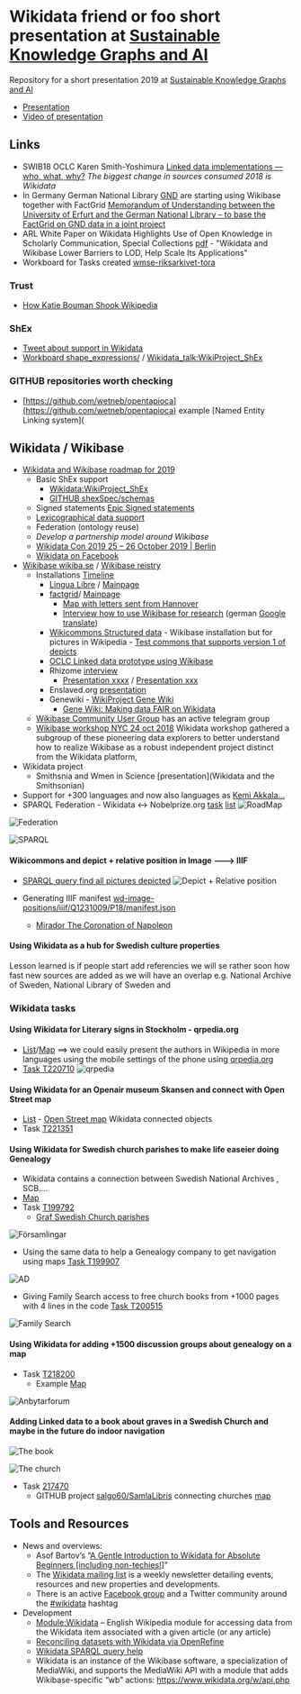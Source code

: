 # Wikidata friend or foo short presentation at [Sustainable Knowledge Graphs and AI](https://www.eventbrite.com/e/sustainable-knowledge-graphs-and-ai-tickets-56101091876)

Repository for a short presentation 2019 at [Sustainable Knowledge Graphs and AI](https://www.eventbrite.com/e/sustainable-knowlege-graphs-and-ai-tickets-56101091876)
* [Presentation](https://docs.google.com/presentation/d/1J1eZ40fW59zEQsRxFnoVjuzXkjfPYM6BegsLdgANtd0/edit?usp=sharing)
* [Video of presentation](https://www.youtube.com/watch?v=mpLcTSG7VPg)


## Links 
* SWIB18 OCLC Karen Smith-Yoshimura [Linked data implementations — who, what, why?](https://youtu.be/K0l4fv5uUvg?t=938) *The biggest change in sources consumed 2018 is Wikidata*
* In Germany German National Library [GND](https://en.wikipedia.org/wiki/Integrated_Authority_File) are starting using Wikibase together with FactGrid [Memorandum of Understanding between the University of Erfurt and the German National Library – to base the FactGrid on GND data in a joint project](https://blog.factgrid.de/archives/1527)
* ARL White Paper on Wikidata Highlights Use of Open Knowledge in Scholarly Communication, Special Collections [pdf](https://www.arl.org/storage/documents/publications/2019.04.18-ARL-white-paper-on-Wikidata.pdf) - "Wikidata and Wikibase Lower Barriers to LOD, Help Scale Its Applications"
* Workboard for Tasks created [wmse-riksarkivet-tora](https://phabricator.wikimedia.org/tag/wmse-riksarkivet-tora/)
### Trust
* [How Katie Bouman Shook Wikipedia](https://slate.com/technology/2019/04/katie-bouman-wikipedia-page-deletion-black-hole.html)
### ShEx
* [Tweet about support in Wikidata](https://twitter.com/andrawaag/status/1121790963393814529)
* [Workboard shape_expressions/](https://phabricator.wikimedia.org/tag/shape_expressions/) / [Wikidata_talk:WikiProject_ShEx](https://www.wikidata.org/wiki/Wikidata_talk:WikiProject_ShEx)

### GITHUB repositories worth checking
* [https://github.com/wetneb/opentapioca](https://github.com/wetneb/opentapioca) example [Named Entity Linking system](
## Wikidata / Wikibase
* [Wikidata and Wikibase roadmap for 2019 ](https://www.wikidata.org/wiki/Wikidata:Development_plan)
  * Basic ShEx support
    * [Wikidata:WikiProject_ShEx](https://www.wikidata.org/wiki/Wikidata:WikiProject_ShEx)
    * [GITHUB shexSpec/schemas](https://github.com/shexSpec/schemas/tree/master/Wikidata)
  * Signed statements [Epic Signed statements](https://phabricator.wikimedia.org/T138708)
  * [Lexicographical data support](https://www.wikidata.org/wiki/Wikidata:Lexicographical_data)
  * Federation (ontology reuse)
  * *Develop a partnership model around Wikibase*
  * [Wikidata Con 2019 25 – 26 October 2019 | Berlin](https://www.wikidata.org/wiki/Wikidata:WikidataCon_2019)
  * [Wikidata on Facebook](https://www.facebook.com/groups/WikidataCommunity/)
* [Wikibase wikiba.se](http://wikiba.se/) / [Wikibase reistry](https://wikibase-registry.wmflabs.org/wiki/Main_Page)
  * Installations [Timeline](http://tinyurl.com/y8xun3wy)
    * [Lingua Libre](https://blog.wikimedia.de/2018/12/14/many-faces-of-wikibase-lingua-libre-makes-%CB%88laen%CC%A9%C9%A1w%C9%AAd%CA%92%C9%99z-audible/) / [Mainpage](https://lingualibre.fr/wiki/LinguaLibre:Main_Page)
    * [factgrid](https://blog.factgrid.de/)/ [Mainpage](http://database.factgrid.de)
      * [Map with letters sent from Hannover](http://tinyurl.com/yyd6cxe3)
      * [Interview how to use Wikibase for research](https://blog.factgrid.de/archives/1215) (german [Google translate](https://translate.google.com/translate?hl=&sl=de&tl=en&u=https%3A%2F%2Fblog.factgrid.de%2Farchives%2F1215))
    * [Wikicommons Structured data](https://commons.wikimedia.org/wiki/Commons:Structured_data) - Wikibase installation but for pictures in Wikipedia - [Test commons that supports version 1 of depicts](https://test-commons.wikimedia.org/wiki/File:Godward_Idleness_1900-dupe!.jpg)
    * [OCLC Linked data prototype using Wikibase](https://www.oclc.org/research/themes/data-science/linkeddata/linked-data-prototype.html)
    * Rhizome [interview](https://wikimediafoundation.org/2018/09/06/rhizome-wikibase/)
      * [Presentation xxxx](https://readinginternational.org/programme/ri-talk-4-lozana-rossenova-archiving-digital-social-memory/) / [Presentation xxx](https://docs.google.com/presentation/d/1pRKNTTzCOjNa9KVXJghxcWdrSoYAsE7BE2ooj8QfVnA/edit#slide=id.p)
    * Enslaved.org [presentation](https://docs.google.com/presentation/d/11Sp4XVuAM_Y7rXc1EY-BeBVf0UMTlA8JsA-y2Ftiscs/edit#slide=id.p3)
    * Genewiki - [WikiProject Gene Wiki](https://www.wikidata.org/wiki/Wikidata:WikiProject_Gene_Wiki)
      * [Gene Wiki: Making data FAIR on Wikidata](https://figshare.com/articles/Gene_Wiki_Making_data_FAIR_on_Wikidata/8034266/1)
  * [Wikibase Community User Group](https://meta.wikimedia.org/wiki/Wikibase_Community_User_Group) has an active telegram group
  * [Wikibase workshop NYC 24 oct 2018](https://wikimediafoundation.org/2018/10/24/wikibasenyc-conference/) Wikidata workshop gathered a subgroup of these pioneering data explorers to better understand how to realize Wikibase as a robust independent project distinct from the Wikidata platform,
* Wikidata project
  * Smithsnia and Wmen in Science [presentation](Wikidata and the Smithsonian)
* Support for +300 languages and now also languages as [Kemi Akkala...](https://phabricator.wikimedia.org/T217521)
* SPARQL Federation - Wikidata <-> Nobelprize.org [task](https://phabricator.wikimedia.org/T200668) [list](https://www.wikidata.org/wiki/User:Salgo60/ListeriaNobelData3)
![RoadMap](https://upload.wikimedia.org/wikipedia/commons/thumb/8/86/Wikidata_roadmap_2019_-_block_view_-_Dec2018_02.png/1000px-Wikidata_roadmap_2019_-_block_view_-_Dec2018_02.pngg)

![Federation](https://phab.wmfusercontent.org/file/data/ktjo3j674v47lmnudqu3/PHID-FILE-jlll2wjvsuvcsu4ox5ey/image.png)

![SPARQL](https://phab.wmfusercontent.org/file/data/53o2kmvcbksbvrr5we2o/PHID-FILE-fbcpttn7i3b3gpuxljj4/image.png)

#### Wikicommons and depict + relative position in Image ---> IIIF
* [SPARQL query find all pictures depicted](http://w.wiki/372)
![Depict + Relative position](https://pbs.twimg.com/media/DrdeC_PWkAEi4Ye.jpg:large)

* Generating IIIF manifest [wd-image-positions/iiif/Q1231009/P18/manifest.json](https://tools.wmflabs.org/wd-image-positions/iiif/Q1231009/P18/manifest.json)
  * [Mirador The Coronation of Napoleon](https://tools.wmflabs.org/mirador/?manifest=https://tools.wmflabs.org/wd-image-positions/iiif/Q1231009/P18/manifest.json)

#### Using Wikidata as a hub for Swedish culture properties
Lesson learned is if people start add referencies we will se rather soon how fast new sources are added as we will have an overlap e.g. National Archive of Sweden, National Library of Sweden and

### Wikidata tasks
#### Using Wikidata for Literary signs in Stockholm - qrpedia.org
* [List](https://sv.wikipedia.org/wiki/Anv%C3%A4ndare:Salgo60/Listeria/Det_litter%C3%A4ra_Stockholm)/[Map](https://tinyurl.com/y5wgsmgq)
==> we could easily present the authors in Wikipedia in more languages using the mobile settings of the phone using [qrpedia.org](http://qrpedia.org)
* [Task T220710](https://phabricator.wikimedia.org/T220710)
![qrpedia](https://2.bp.blogspot.com/-7NqOqby44w8/XLcjqVn7nZI/AAAAAAAAyzI/79JMAmhr0Zk9zgEA8meqVKnjf-54_DOPACLcBGAs/s1600/Astrid%2BLindgren.png)

#### Using Wikidata for an Openair museum Skansen and connect with Open Street map
* [List](https://sv.wikipedia.org/wiki/Anv%C3%A4ndare:Salgo60/Listeria/Skansen/WD_objekt) - [Open Street map](http://overpass-turbo.eu/s/F3v) Wikidata connected objects
* Task [T221351](https://phabricator.wikimedia.org/T221351)

#### Using Wikidata for Swedish church parishes to make life easeier doing Genealogy
* Wikidata contains a connection between Swedish National Archives , SCB....
* [Map](https://salgo60.github.io/Svenskaforsamlingar/index_light.html)
* Task [T199792](https://phabricator.wikimedia.org/T199792)
  * [Graf Swedish Church parishes](https://angryloki.github.io/wikidata-graph-builder/?property=P279&item=Q615980&lang=en)

![Församlingar](https://phab.wmfusercontent.org/file/data/ictf7qpotka4ba7lqgvx/PHID-FILE-sp52dgz4ahqmqhvwgt2t/SCB2.png)

* Using the same data to help a Genealogy company to get navigation using maps [Task T199907](https://phabricator.wikimedia.org/T199907)

![AD](https://phab.wmfusercontent.org/file/data/heor3ryimowx47fdgffh/PHID-FILE-uaccqydnqnlvel3pdf6y/image.png)

* Giving Family Search access to free church books from +1000 pages with 4 lines in the code [Task T200515](https://phabricator.wikimedia.org/T200515)

![Family Search](https://phab.wmfusercontent.org/file/data/uegodqwcfcmrz66fg3vj/PHID-FILE-3zzakkzkjvdahj2huztq/image.png)

#### Using Wikidata for adding +1500 discussion groups about genealogy on a map

* Task [T218200](https://phabricator.wikimedia.org/T218200)
  * Example [Map](https://tinyurl.com/y5fxahzg)

![Anbytarforum](https://phab.wmfusercontent.org/file/data/nvb6z53wk4pkmqf5oxrd/PHID-FILE-asqaoe3b7f62r4mcpxop/image.png)

#### Adding Linked data to a book about graves in a Swedish Church and maybe in the future do indoor navigation
![The book](https://phab.wmfusercontent.org/file/data/v53nesw7pwjlscwvkjsa/PHID-FILE-jc7dad6luhzh3bl45xqj/image.png)

![The church](https://phab.wmfusercontent.org/file/data/6dtroq36eiiaumohlygx/PHID-FILE-smxaloc55owfxfidl55e/image.png)

* Task [217470](https://phabricator.wikimedia.org/T217470)
  * GITHUB project [salgo60/SamlaLibris](https://github.com/salgo60/SamlaLibris) connecting churches [map](http://w.wiki/38V)
  
## Tools and Resources
* News and overviews:
  * Asof Bartov’s “[A Gentle Introduction to Wikidata for Absolute Beginners [including non-techies!]](https://www.wikidata.org/wiki/Q28742981)”
  * The [Wikidata mailing list](https://lists.wikimedia.org/mailman/listinfo/wikidata) is a weekly newsletter detailing events, resources and new properties and developments.
  * There is an active [Facebook group](https://www.facebook.com/groups/WikidataCommunity/) and a Twitter community around the [#wikidata](https://twitter.com/search?f=tweets&vertical=default&q=%23wikidata) hashtag
* Development
  * [Module:Wikidata](https://en.wikipedia.org/wiki/Module:Wikidata) – English Wikipedia module for accessing data from the Wikidata item associated with a given article (or any article)
  * [Reconciling datasets with Wikidata via OpenRefine](https://www.wikidata.org/wiki/Wikidata:Tools/OpenRefine)
  * [Wikidata SPARQL query help](https://www.wikidata.org/wiki/Wikidata:SPARQL_query_service/Wikidata_Query_Help)
  * Wikidata is an instance of the Wikibase software, a specialization of MediaWiki, and supports the MediaWiki API with a module that adds Wikibase-specific “wb” actions: https://www.wikidata.org/w/api.php

